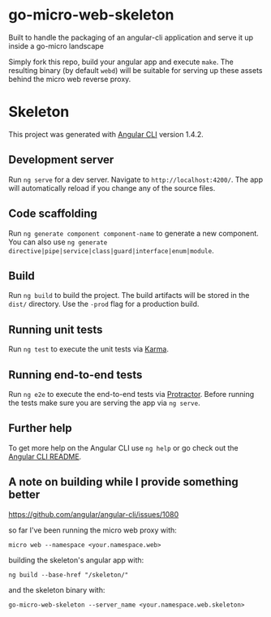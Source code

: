 go-micro-web-skeleton
=====================

Built to handle the packaging of an angular-cli application and serve it up inside a go-micro landscape

Simply fork this repo, build your angular app and execute `make`.  The resulting binary (by default `webd`) will be suitable for serving up these assets behind the micro web reverse proxy.

# Skeleton

This project was generated with [Angular CLI](https://github.com/angular/angular-cli) version 1.4.2.

## Development server

Run `ng serve` for a dev server. Navigate to `http://localhost:4200/`. The app will automatically reload if you change any of the source files.

## Code scaffolding

Run `ng generate component component-name` to generate a new component. You can also use `ng generate directive|pipe|service|class|guard|interface|enum|module`.

## Build

Run `ng build` to build the project. The build artifacts will be stored in the `dist/` directory. Use the `-prod` flag for a production build.

## Running unit tests

Run `ng test` to execute the unit tests via [Karma](https://karma-runner.github.io).

## Running end-to-end tests

Run `ng e2e` to execute the end-to-end tests via [Protractor](http://www.protractortest.org/).
Before running the tests make sure you are serving the app via `ng serve`.

## Further help

To get more help on the Angular CLI use `ng help` or go check out the [Angular CLI README](https://github.com/angular/angular-cli/blob/master/README.md).

## A note on building while I provide something better

https://github.com/angular/angular-cli/issues/1080

so far I've been running the micro web proxy with:

```
micro web --namespace <your.namespace.web>
```

building the skeleton's angular app with:

```
ng build --base-href "/skeleton/"
```

and the skeleton binary with:

```
go-micro-web-skeleton --server_name <your.namespace.web.skeleton>
```
